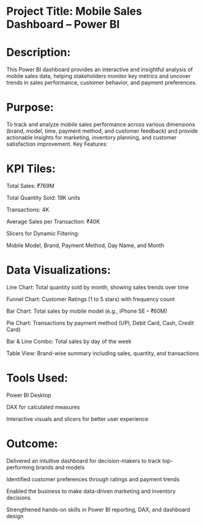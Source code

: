 # Project Title: Mobile Sales Dashboard – Power BI

# Description:

This Power BI dashboard provides an interactive and insightful analysis of mobile sales data, helping stakeholders monitor key metrics and uncover trends in sales performance, customer behavior, and payment preferences.

# Purpose:
To track and analyze mobile sales performance across various dimensions (brand, model, time, payment method, and customer feedback) and provide actionable insights for marketing, inventory planning, and customer satisfaction improvement.
Key Features:

# KPI Tiles:

Total Sales: ₹769M

Total Quantity Sold: 19K units

Transactions: 4K

Average Sales per Transaction: ₹40K

Slicers for Dynamic Filtering:

Mobile Model, Brand, Payment Method, Day Name, and Month

# Data Visualizations:

Line Chart: Total quantity sold by month, showing sales trends over time

Funnel Chart: Customer Ratings (1 to 5 stars) with frequency count

Bar Chart: Total sales by mobile model (e.g., iPhone SE – ₹60M)

Pie Chart: Transactions by payment method (UPI, Debit Card, Cash, Credit Card)

Bar & Line Combo: Total sales by day of the week

Table View: Brand-wise summary including sales, quantity, and transactions

# Tools Used:

Power BI Desktop

DAX for calculated measures

Interactive visuals and slicers for better user experience

# Outcome:

Delivered an intuitive dashboard for decision-makers to track top-performing brands and models

Identified customer preferences through ratings and payment trends

Enabled the business to make data-driven marketing and inventory decisions

Strengthened hands-on skills in Power BI reporting, DAX, and dashboard design
